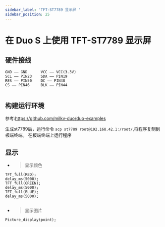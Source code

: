 ```yaml
---
sidebar_label: 'TFT-ST7789 显示屏 '
sidebar_position: 25
---
```


# 在 Duo S 上使用 TFT-ST7789 显示屏

## 硬件接线

```
GND —— GND      VCC —— VCC(3.3V)
SCL —— PIN23    SDA —— PIN19
RES —— PIN50    DC —— PIN48
CS —— PIN46     BLK —— PIN44


```

## 构建运行环境

参考:https://github.com/milkv-duo/duo-examples

生成st7789后，运行命令 `scp st7789 root@192.168.42.1:/root/`,将程序复制到板端终端。
在板端终端上运行程序

## 显示
- > 显示颜色

```
TFT_full(RED);
delay_ms(5000);
TFT_full(GREEN);
delay_ms(5000);
TFT_full(BLUE);
delay_ms(5000);
	
```
- > 显示图片

```
Picture_display(point);

```
